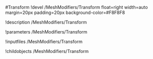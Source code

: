 <!-- MOOSE Object Documentation Stub: Remove this when content is added. -->
#Transform
!devel /MeshModifiers/Transform float=right width=auto margin=20px padding=20px background-color=#F8F8F8

!description /MeshModifiers/Transform

!parameters /MeshModifiers/Transform

!inputfiles /MeshModifiers/Transform

!childobjects /MeshModifiers/Transform

